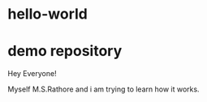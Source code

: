 # hello-world
demo repository
=======================

Hey Everyone!

Myself M.S.Rathore and i am trying to learn how it works.
